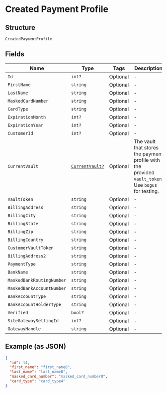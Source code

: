 
# Created Payment Profile

## Structure

`CreatedPaymentProfile`

## Fields

| Name | Type | Tags | Description |
|  --- | --- | --- | --- |
| `Id` | `int?` | Optional | - |
| `FirstName` | `string` | Optional | - |
| `LastName` | `string` | Optional | - |
| `MaskedCardNumber` | `string` | Optional | - |
| `CardType` | `string` | Optional | - |
| `ExpirationMonth` | `int?` | Optional | - |
| `ExpirationYear` | `int?` | Optional | - |
| `CustomerId` | `int?` | Optional | - |
| `CurrentVault` | [`CurrentVault?`](../../doc/models/current-vault.md) | Optional | The vault that stores the payment profile with the provided `vault_token`. Use `bogus` for testing. |
| `VaultToken` | `string` | Optional | - |
| `BillingAddress` | `string` | Optional | - |
| `BillingCity` | `string` | Optional | - |
| `BillingState` | `string` | Optional | - |
| `BillingZip` | `string` | Optional | - |
| `BillingCountry` | `string` | Optional | - |
| `CustomerVaultToken` | `string` | Optional | - |
| `BillingAddress2` | `string` | Optional | - |
| `PaymentType` | `string` | Optional | - |
| `BankName` | `string` | Optional | - |
| `MaskedBankRoutingNumber` | `string` | Optional | - |
| `MaskedBankAccountNumber` | `string` | Optional | - |
| `BankAccountType` | `string` | Optional | - |
| `BankAccountHolderType` | `string` | Optional | - |
| `Verified` | `bool?` | Optional | - |
| `SiteGatewaySettingId` | `int?` | Optional | - |
| `GatewayHandle` | `string` | Optional | - |

## Example (as JSON)

```json
{
  "id": 14,
  "first_name": "first_name0",
  "last_name": "last_name8",
  "masked_card_number": "masked_card_number8",
  "card_type": "card_type4"
}
```

